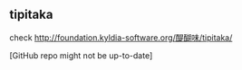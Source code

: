tipitaka
--------

check http://foundation.kyldia-software.org/醍醐味/tipitaka/

[GitHub repo might not be up-to-date]
